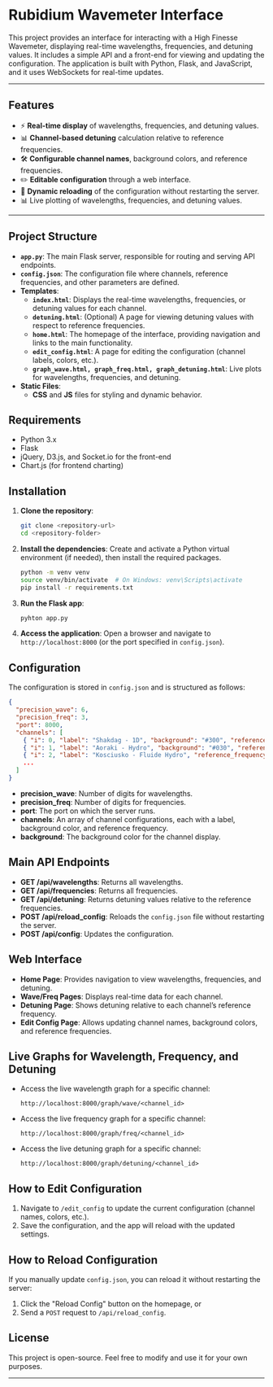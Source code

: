 # Rubidium Wavemeter Interface

This project provides an interface for interacting with a High Finesse Wavemeter, displaying real-time wavelengths, frequencies, and detuning values. It includes a simple API and a front-end for viewing and updating the configuration. The application is built with Python, Flask, and JavaScript, and it uses WebSockets for real-time updates.

---

## Features

- ⚡ **Real-time display** of wavelengths, frequencies, and detuning values.
- 📊 **Channel-based detuning** calculation relative to reference frequencies.
- 🛠️ **Configurable channel names**, background colors, and reference frequencies.
- ✏️ **Editable configuration** through a web interface.
- 🔄 **Dynamic reloading** of the configuration without restarting the server.
- 📊 Live plotting of wavelengths, frequencies, and detuning values.

---


## Project Structure

- **`app.py`**: The main Flask server, responsible for routing and serving API endpoints.
- **`config.json`**: The configuration file where channels, reference frequencies, and other parameters are defined.
- **Templates**:
  - **`index.html`**: Displays the real-time wavelengths, frequencies, or detuning values for each channel.
  - **`detuning.html`**: (Optional) A page for viewing detuning values with respect to reference frequencies.
  - **`home.html`**: The homepage of the interface, providing navigation and links to the main functionality.
  - **`edit_config.html`**: A page for editing the configuration (channel labels, colors, etc.).
  - **`graph_wave.html, graph_freq.html, graph_detuning.html`**: Live plots for wavelengths, frequencies, and detuning.
- **Static Files**:
  - **CSS** and **JS** files for styling and dynamic behavior.

## Requirements

- Python 3.x
- Flask
- jQuery, D3.js, and Socket.io for the front-end
- Chart.js (for frontend charting)

## Installation

1. **Clone the repository**:
   ```bash
   git clone <repository-url>
   cd <repository-folder>
   ```

2. **Install the dependencies**:
   Create and activate a Python virtual environment (if needed), then install the required packages.
   ```bash
   python -m venv venv
   source venv/bin/activate  # On Windows: venv\Scripts\activate
   pip install -r requirements.txt
   ```

3. **Run the Flask app**:
   ```bash
   pyhton app.py
   ```

4. **Access the application**:
   Open a browser and navigate to `http://localhost:8000` (or the port specified in `config.json`).

## Configuration

The configuration is stored in `config.json` and is structured as follows:

```json
{
  "precision_wave": 6,
  "precision_freq": 3,
  "port": 8000,
  "channels": [
    { "i": 0, "label": "Shakdag - 1D", "background": "#300", "reference_frequency": 384229.18 },
    { "i": 1, "label": "Aoraki - Hydro", "background": "#030", "reference_frequency": 384227.29 },
    { "i": 2, "label": "Kosciusko - Fluide Hydro", "reference_frequency": 384232.37 },
    ...
  ]
}
```
- **precision_wave**: Number of digits for wavelengths.
- **precision_freq**: Number of digits for frequencies.
- **port**: The port on which the server runs.
- **channels**: An array of channel configurations, each with a label, background color, and reference frequency.
- **background**: The background color for the channel display.

## Main API Endpoints

- **GET /api/wavelengths**: Returns all wavelengths.
- **GET /api/frequencies**: Returns all frequencies.
- **GET /api/detuning**: Returns detuning values relative to the reference frequencies.
- **POST /api/reload_config**: Reloads the `config.json` file without restarting the server.
- **POST /api/config**: Updates the configuration.

## Web Interface

- **Home Page**: Provides navigation to view wavelengths, frequencies, and detuning.
- **Wave/Freq Pages**: Displays real-time data for each channel.
- **Detuning Page**: Shows detuning relative to each channel’s reference frequency.
- **Edit Config Page**: Allows updating channel names, background colors, and reference frequencies.

## Live Graphs for Wavelength, Frequency, and Detuning

- Access the live wavelength graph for a specific channel:
  ```
  http://localhost:8000/graph/wave/<channel_id>
  ```

- Access the live frequency graph for a specific channel:
  ```
  http://localhost:8000/graph/freq/<channel_id>
  ```

- Access the live detuning graph for a specific channel:
  ```
  http://localhost:8000/graph/detuning/<channel_id>
  ```

## How to Edit Configuration

1. Navigate to `/edit_config` to update the current configuration (channel names, colors, etc.).
2. Save the configuration, and the app will reload with the updated settings.

## How to Reload Configuration

If you manually update `config.json`, you can reload it without restarting the server:

1. Click the "Reload Config" button on the homepage, or
2. Send a `POST` request to `/api/reload_config`.

## License

This project is open-source. Feel free to modify and use it for your own purposes.

---

